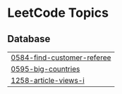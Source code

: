 

<!---LeetCode Topics Start-->
# LeetCode Topics
## Database
|  |
| ------- |
| [0584-find-customer-referee](https://github.com/MoatazXI/leetcodeSolutions/tree/master/0584-find-customer-referee) |
| [0595-big-countries](https://github.com/MoatazXI/leetcodeSolutions/tree/master/0595-big-countries) |
| [1258-article-views-i](https://github.com/MoatazXI/leetcodeSolutions/tree/master/1258-article-views-i) |
<!---LeetCode Topics End-->